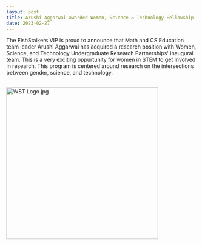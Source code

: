 ```yaml
---
layout: post
title: Arushi Aggarwal awarded Women, Science & Technology Fellowship 
date: 2023-02-27
---
```


The FishStalkers VIP is proud to announce that Math and CS Education team leader Arushi Aggarwal has acquired a research position with Women, Science, and Technology Undergraduate Research Partnerships' inaugural team. This is a very exciting oppurtunity for women in STEM to get involved in research. This program is centered around research on the intersections between gender, science, and technology.

<br/>
<img src="/website/images/wst_logo.png?raw=true" alt="WST Logo.jpg"
     width="400">
